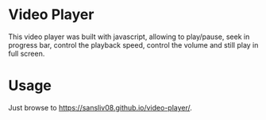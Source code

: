 # Video Player
This video player was built with javascript, allowing to play/pause, seek in progress bar, control the playback speed, control the volume and still play in full screen.

# Usage
Just browse to https://sansliv08.github.io/video-player/.
